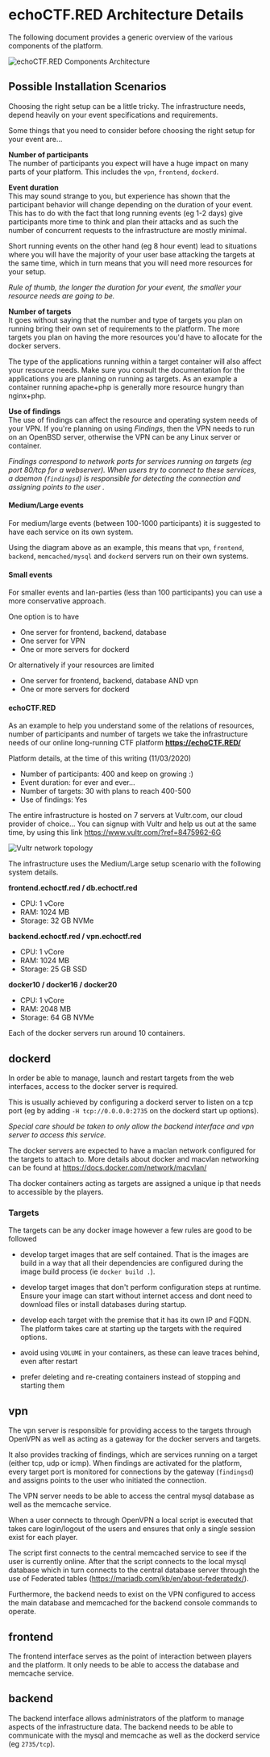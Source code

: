 # echoCTF.RED Architecture Details
The following document provides a generic overview of the various components of the platform.

![echoCTF.RED Components Architecture](/docs/assets/architecture%20diagram.png?raw=true&3)

## Possible Installation Scenarios
Choosing the right setup can be a little tricky. The infrastructure needs,
depend heavily on your event specifications and requirements.

Some things that you need to consider before choosing the right setup for your
event are...

**Number of participants**\
The number of participants you expect will have a huge impact on many parts of
your platform. This includes the `vpn`, `frontend`, `dockerd`.

**Event duration**\
This may sound strange to you, but experience has shown that the participant
behavior will change depending on the duration of your event. This has to do
with the fact that long running events (eg 1-2 days) give participants more
time to think and plan their attacks and as such the number of concurrent
requests to the infrastructure are mostly minimal.

Short running events on the other hand (eg 8 hour event) lead to situations
where you will have the majority of your user base attacking the targets at
the same time, which in turn means that you will need more resources for your
setup.

_Rule of thumb, the longer the duration for your event, the smaller your
resource needs are going to be._

**Number of targets**\
It goes without saying that the number and type of targets you plan on running
bring their own set of requirements to the platform. The more targets you plan
on having the more resources you'd have to allocate for the docker servers.

The type of the applications running within a target container will also affect
your resource needs. Make sure you consult the documentation for the
applications you are planning on running as targets. As an example a container
running apache+php is generally more resource hungry than nginx+php.

**Use of findings**\
The use of findings can affect the resource and operating system needs of your
VPN. If you're planning on using _Findings_, then the VPN needs to run on an
OpenBSD server, otherwise the VPN can be any Linux server or container.

_Findings correspond to network ports for services running on targets
(eg port 80/tcp for a webserver). When users try to connect to these services,
a daemon (`findingsd`) is responsible for detecting the connection and
assigning points to the user ._

#### Medium/Large events
For medium/large events (between 100-1000 participants) it is suggested to have
each service on its own system.

Using the diagram above as an example, this means that `vpn`, `frontend`,
`backend`, `memcached/mysql` and `dockerd` servers run on their own systems.

#### Small events
For smaller events and lan-parties (less than 100 participants) you can use a
more conservative approach.

One option is to have
* One server for frontend, backend, database
* One server for VPN
* One or more servers for dockerd

Or alternatively if your resources are limited
* One server for frontend, backend, database AND vpn
* One or more servers for dockerd

#### echoCTF.RED
As an example to help you understand some of the relations of resources, number
of participants and number of targets we take the infrastructure needs of our
online long-running CTF platform __https://echoCTF.RED/__

Platform details, at the time of this writing (11/03/2020)
* Number of participants: 400 and keep on growing :)
* Event duration: for ever and ever...
* Number of targets: 30 with plans to reach 400-500
* Use of findings: Yes

The entire infrastructure is hosted on 7 servers at Vultr.com, our cloud
provider of choice... You can signup with Vultr and help us out at the same
time, by using this link https://www.vultr.com/?ref=8475962-6G

![Vultr network topology](/docs/assets/our-vultr-topology.png?1)

The infrastructure uses the Medium/Large setup scenario with the following system details.

**frontend.echoctf.red / db.echoctf.red**
* CPU: 1 vCore
* RAM: 1024 MB
* Storage: 32 GB NVMe

**backend.echoctf.red / vpn.echoctf.red**
* CPU: 1 vCore
* RAM: 1024 MB
* Storage: 25 GB SSD

**docker10 / docker16 / docker20**
* CPU: 1 vCore
* RAM: 2048 MB
* Storage: 64 GB NVMe

Each of the docker servers run around 10 containers.


## dockerd
In order be able to manage, launch and restart targets from the web interfaces,
access to the docker server is required.

This is usually achieved by configuring a dockerd server to listen on a tcp
port (eg by adding `-H tcp://0.0.0.0:2735` on the dockerd start up options).

_Special care should be taken to only allow the backend interface and vpn
server to access this service._

The docker servers are expected to have a maclan network configured for the
targets to attach to. More details about docker and macvlan networking can be
found at https://docs.docker.com/network/macvlan/

Tha docker containers acting as targets are assigned a unique ip that needs to
accessible by the players.

### Targets
The targets can be any docker image however a few rules are good to be followed

* develop target images that are self contained. That is the images are build in
a way that all their dependencies are configured during the image build process
(ie `docker build .`).

* develop target images that don't perform configuration steps at runtime.
Ensure your image can start without internet access and dont need to download
files or install databases during startup.

* develop each target with the premise that it has its own IP and FQDN. The
platform takes care at starting up the targets with the required options.

* avoid using `VOLUME` in your containers, as these can leave traces behind,
even after restart

* prefer deleting and re-creating containers instead of stopping and starting them

## vpn
The vpn server is responsible for providing access to the targets through
OpenVPN as well as acting as a gateway for the docker servers and targets.

It also provides tracking of findings, which are services running on a target
(either tcp, udp or icmp). When findings are activated for the platform, every
target port is monitored for connections by the gateway (`findingsd`) and
assigns points to the user who initiated the connection.

The VPN server needs to be able to access the central mysql database as well
as the memcache service.

When a user connects to through OpenVPN a local script is executed that takes
care login/logout of the users and ensures that only a single session exist for
each player.

The script first connects to the central memcached service to see if the user
is currently online. After that the script connects to the local mysql database
which in turn connects to the central database server through the use of
Federated tables (https://mariadb.com/kb/en/about-federatedx/).

Furthermore, the backend needs to exist on the VPN configured to access the
main database and memcached for the backend console commands to operate.

## frontend
The frontend interface serves as the point of interaction between players and
the platform. It only needs to be able to access the database and memcache
service.

## backend
The backend interface allows administrators of the platform to manage aspects
of the infrastructure data. The backend needs to be able to communicate with
the mysql and memcache as well as the dockerd service (eg `2735/tcp`).

